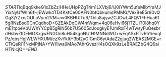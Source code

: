 $START$iqBqq9kkeG1xZbZzIHHeUHpPZgT4m1LXVbj6/iJ0iYWm5ufeMIbYraMJYixNyUfWIh6fHjEWwk4TD4KktCe00AFN0btQbkumdPMMG/VexBeE5r90vQGg3jYZxnjOULoVym2VM+nv0KBHUlToR/Tblu8ajywZCJCwL4FQVfFhHua615gRNzBsd0CnCqdhoD+GZEAkDqCW4mWqm+4q06eHvi66j1TZUIT0l8hq0YmE1tppeVbUWhYYCpB5gRiN56b7US605dJoogkyE1UmRxF4wTwsyFuQesbrdHsbvZIDEMGXxgwFNGOn8uH54kgoNUtHtMNNdWG+wEqASxRTvRh1/euqIPz/qbsHgjWLWHXUM/ezXvYkItH3bI2yGIGmG6ytAdaZ2gjug2WEAS2MGE+rCTiQeRi11NxMPjNA+YWI1iwa6MAo7AhrGvezH4sOQXk9zLeBRAEZbG4Q6aiHTNicjQ==$END$